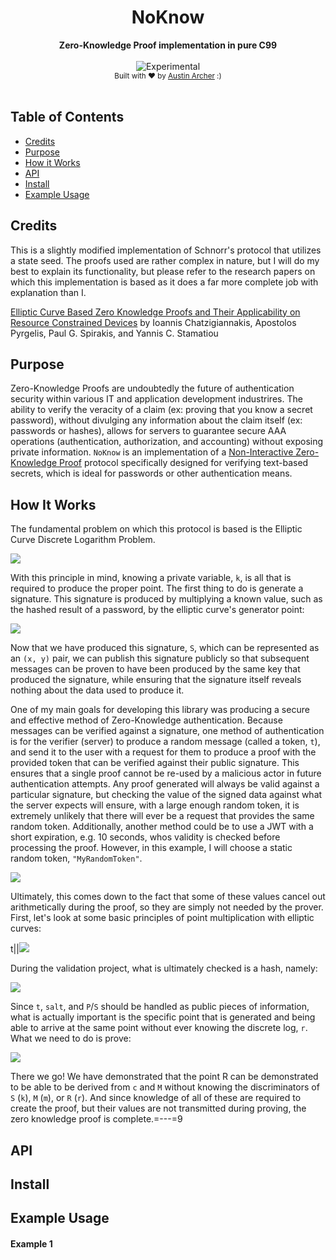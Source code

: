 <h1 align="center">NoKnow</h1>
<div align="center">
  <strong>Zero-Knowledge Proof implementation in pure C99</strong>
</div>
<br />
<div align="center">
  <img src="http://badges.github.io/stability-badges/dist/experimental.svg" alt="Experimental" />
</div>
<div align="center">
  <sub>
    Built with ❤︎ by <a href="https://www.linkedin.com/in/austinarcher/">Austin Archer</a> :)
  </sub>
</div>
<br />



## Table of Contents
- [Credits](#credits)
- [Purpose](#purpose)
- [How it Works](#how-it-works)
- [API](#api)
- [Install](#install)
- [Example Usage](#example-usage)


## Credits
This is a slightly modified implementation of Schnorr's protocol that utilizes a state seed. The proofs used are rather complex in nature, but I will do my best to explain its functionality, but please refer to the research papers on which this implementation is based as it does a far more complete job with explanation than I.

[Elliptic Curve Based Zero Knowledge Proofs and Their
Applicability on Resource Constrained Devices](https://arxiv.org/pdf/1107.1626.pdf) by Ioannis Chatzigiannakis, Apostolos Pyrgelis, Paul G. Spirakis, and Yannis C. Stamatiou


## Purpose
Zero-Knowledge Proofs are undoubtedly the future of authentication security within various IT and application development industrires. The ability to verify the veracity of a claim (ex: proving that you know a secret password), without divulging any information about the claim itself (ex: passwords or hashes), allows for servers to guarantee secure AAA operations (authentication, authorization, and accounting) without exposing private information. `NoKnow` is an implementation of a [Non-Interactive Zero-Knowledge Proof](https://en.wikipedia.org/wiki/Non-interactive_zero-knowledge_proof) protocol specifically designed for verifying text-based secrets, which is ideal for passwords or other authentication means.


## How It Works
The fundamental problem on which this protocol is based is the Elliptic Curve Discrete Logarithm Problem.

<!--
\\
\texttt{Very Easy: } \text{Given a point, } G \text{, and a scalar, } n \text{, find } P \text { such that } P = nG
\\
\texttt{Very Hard: } \text{Given a point, } P \text{, and a scalar, } n \text{, find } G \text { such that } P = nG
\\
\textbf{ZK Parameters:}
\\ \text{Elliptic Curve (ex: } y^2 = x^3 + ax + b \text{ although other forms are allowed):}
\\ \hspace*{25} a \hspace*{25} \text{a parameter for curve, } C
\\ \hspace*{25} b \hspace*{25} \text{b parameter for curve, } C
\\ \hspace*{25} n \hspace*{25} \text{large prime number that determines the elliptic curve field, } F_n
\\ \hspace*{25} G \hspace*{22} \text{A generator point of the elliptic curve } G \in C/F_n
\\ H(data) \hspace*{15} \text{Hash function converted to integer representation (ex: sha256 )}
\\salt \hspace{37} \text{A random salt used for the hash function, unique to each user}
-->

<img src="https://latex.codecogs.com/gif.latex?%5Cdpi%7B150%7D%20%5Cbg_white%20%5Csmall%20%5C%5C%20%5Ctexttt%7BVery%20Easy%3A%20%7D%20%5Ctext%7BGiven%20a%20point%2C%20%7D%20G%20%5Ctext%7B%2C%20and%20a%20scalar%2C%20%7D%20n%20%5Ctext%7B%2C%20find%20%7D%20P%20%5Ctext%20%7B%20such%20that%20%7D%20P%20%3D%20nG%20%5C%5C%20%5Ctexttt%7BVery%20Hard%3A%20%7D%20%5Ctext%7BGiven%20a%20point%2C%20%7D%20P%20%5Ctext%7B%2C%20and%20a%20scalar%2C%20%7D%20n%20%5Ctext%7B%2C%20find%20%7D%20G%20%5Ctext%20%7B%20such%20that%20%7D%20P%20%3D%20nG%20%5C%5C%20%5Ctextbf%7BZK%20Parameters%3A%7D%20%5C%5C%20%5Ctext%7BElliptic%20Curve%20%28ex%3A%20%7D%20y%5E2%20%3D%20x%5E3%20&plus;%20ax%20&plus;%20b%20%5Ctext%7B%20although%20other%20forms%20are%20allowed%29%3A%7D%20%5C%5C%20%5Chspace*%7B25%7D%20a%20%5Chspace*%7B25%7D%20%5Ctext%7Ba%20parameter%20for%20curve%2C%20%7D%20C%20%5C%5C%20%5Chspace*%7B25%7D%20b%20%5Chspace*%7B25%7D%20%5Ctext%7Bb%20parameter%20for%20curve%2C%20%7D%20C%20%5C%5C%20%5Chspace*%7B25%7D%20n%20%5Chspace*%7B25%7D%20%5Ctext%7Blarge%20prime%20number%20that%20determines%20the%20elliptic%20curve%20field%2C%20%7D%20F_n%20%5C%5C%20%5Chspace*%7B25%7D%20G%20%5Chspace*%7B22%7D%20%5Ctext%7BA%20generator%20point%20of%20the%20elliptic%20curve%20%7D%20G%20%5Cin%20C/F_n%20%5C%5C%20H%28data%29%20%5Chspace*%7B15%7D%20%5Ctext%7BHash%20function%20converted%20to%20integer%20representation%20%28ex%3A%20sha256%20%29%7D%20%5C%5Csalt%20%5Chspace%7B37%7D%20%5Ctext%7BA%20random%20salt%20used%20for%20the%20hash%20function%2C%20unique%20to%20each%20user%7D" />

With this principle in mind, knowing a private variable, `k`, is all that is required to produce the proper point. The first thing to do is generate a signature. This signature is produced by multiplying a known value, such as the hashed result of a password, by the elliptic curve's generator point:

<!--
\\ secret= "SuperSecretPassword"
\\ k = H(secret || salt) \mod n
\\ S = k * G
-->

<img src="https://latex.codecogs.com/gif.latex?%5Cdpi%7B150%7D%20%5Cbg_white%20%5Csmall%20%5C%5C%20secret%3D%20%22SuperSecretPassword%22%20%5C%5C%20k%20%3D%20H%28secret%20%7C%7C%20salt%29%20%5Cmod%20n%20%5C%5C%20S%20%3D%20k%20*%20G" />

Now that we have produced this signature, `S`, which can be represented as an `(x, y)` pair, we can publish this signature publicly so that subsequent messages can be proven to have been produced by the same key that produced the signature, while ensuring that the signature itself reveals nothing about the data used to produce it.

One of my main goals for developing this library was producing a secure and effective method of Zero-Knowledge authentication. Because messages can be verified against a signature, one method of authentication is for the verifier (server) to produce a random message (called a token, `t`), and send it to the user with a request for them to produce a proof with the provided token that can be verified against their public signature. This ensures that a single proof cannot be re-used by a malicious actor in future authentication attempts. Any proof generated will always be valid against a particular signature, but checking the value of the signed data against what the server expects will ensure, with a large enough random token, it is extremely unlikely that there will ever be a request that provides the same random token. Additionally, another method could be to use a JWT with a short expiration, e.g. 10 seconds, whos validity is checked before processing the proof. However, in this example, I will choose a static random token, `"MyRandomToken"`.

<!--
\\\texttt{Verifier:}
\\ t := random\_token()  \text{ // a randomized token value}
\\ \text{*send } t \text{ to prover*}
\\
\\ \texttt{Prover:}
\\ k := H(secret || salt) \mod n \text{ such that } k \in F_n
\\ r := \text{ random } r \text{ such that } r \in F_n
\\ P := k \cdotp G  \text { should be same as signature point, } S
\\ R := r \cdotp G
\\ c := H(P||R||t||salt)
\\ m := r - (c*k) \mod n \text{ such that } m \in F_n
\\ (c, m) \text{ is the proof!}
\\
\\ \texttt{Verifier:}
\\ M := m \cdotp G
\\ C := c \cdotp S
\\ \text{Proof is Valid if }H(S||M+C||t||salt) == c
-->

<img src="https://latex.codecogs.com/gif.latex?%5Cinline%20%5Cdpi%7B150%7D%20%5Cbg_white%20%5Csmall%20%5C%5C%5Ctexttt%7BVerifier%3A%7D%20%5C%5C%20t%20%3A%3D%20random%5C_token%28%29%20%5Ctext%7B%20//%20a%20randomized%20token%20value%7D%20%5C%5C%20%5Ctext%7B*send%20%7D%20t%20%5Ctext%7B%20to%20prover*%7D%20%5C%5C%20%5C%5C%20%5Ctexttt%7BProver%3A%7D%20%5C%5C%20k%20%3A%3D%20H%28secret%20%7C%7C%20salt%29%20%5Cmod%20n%20%5Ctext%7B%20such%20that%20%7D%20k%20%5Cin%20F_n%20%5C%5C%20r%20%3A%3D%20%5Ctext%7B%20random%20%7D%20r%20%5Ctext%7B%20such%20that%20%7D%20r%20%5Cin%20F_n%20%5C%5C%20P%20%3A%3D%20k%20%5Ccdotp%20G%20%5Ctext%20%7B%20should%20be%20same%20as%20signature%20point%2C%20%7D%20S%20%5C%5C%20R%20%3A%3D%20r%20%5Ccdotp%20G%20%5C%5C%20c%20%3A%3D%20H%28P%7C%7CR%7C%7Ct%7C%7Csalt%29%20%5C%5C%20m%20%3A%3D%20r%20-%20%28c*k%29%20%5Cmod%20n%20%5Ctext%7B%20such%20that%20%7D%20m%20%5Cin%20F_n%20%5C%5C%20%28c%2C%20m%29%20%5Ctext%7B%20is%20the%20proof%21%7D%20%5C%5C%20%5C%5C%20%5Ctexttt%7BVerifier%3A%7D%20%5C%5C%20M%20%3A%3D%20m%20%5Ccdotp%20G%20%5C%5C%20C%20%3A%3D%20c%20%5Ccdotp%20S%20%5C%5C%20%5Ctext%7BProof%20is%20Valid%20if%20%7DH%28S%7C%7CM&plus;C%7C%7Ct%7C%7Csalt%29%20%3D%3D%20c" />

Ultimately, this comes down to the fact that some of these values cancel out arithmetically during the proof, so they are simply not needed by the prover. First, let's look at some basic principles of point multiplication with elliptic curves:

<!--
\\a \cdot G + b \cdot G == (a+b) \cdot G
\\a \cdot G - b \cdot G == (a-b) \cdot G
-->

t||<img src="https://latex.codecogs.com/gif.latex?%5Cdpi%7B150%7D%20%5Cbg_white%20%5Csmall%20%5C%5Ca%20%5Ccdot%20G%20&plus;%20b%20%5Ccdot%20G%20%3D%3D%20%28a&plus;b%29%20%5Ccdot%20G%20%5C%5Ca%20%5Ccdot%20G%20-%20b%20%5Ccdot%20G%20%3D%3D%20%28a-b%29%20%5Ccdot%20G" />

During the validation project, what is ultimately checked is a hash, namely:

<!--
H(P||R||t||salt) == H(S||(m \cdotp G + c \cdotp S)||t||salt)
-->

<img src="https://latex.codecogs.com/gif.latex?%5Cinline%20%5Cdpi%7B150%7D%20%5Cbg_white%20%5Csmall%20H%28P%7C%7CR%7C%7Ct%7C%7Csalt%29%20%3D%3D%20H%28S%7C%7C%28m%20%5Ccdotp%20G%20&plus;%20c%20%5Ccdotp%20S%29%7C%7Ct%7C%7Csalt%29" />

Since `t`, `salt`, and `P`/`S` should be handled as public pieces of information, what is actually important is the specific point that is generated and being able to arrive at the same point without ever knowing the discrete log, `r`. What we need to do is prove:
<!--
\\\hspace*{1} \text{ P: } \hspace*{2} R == M + c \cdot S
\\\text{P1: } R == (m \cdotp G)+(c \cdotp S) \hspace*{113} \text{Substitute } M
\\\text{P2: } r \cdot G == (m \cdotp G)+(c \cdotp S) \hspace*{100} \text{Substitute } R
\\\text{P3: } r \cdot G == ((r - ck) \cdot G) + (c \cdot S) \hspace*{65} \text{ Substitute } m
\\\text{P4: } r \cdot G == ((r - ck) \cdot G) + (c \cdot (k \cdot G)) \hspace*{43} \text{ Substitute } S
\\\text{P5: } r \cdot G == ((r \cdot G) - ((ck) \cdot G)) + ((ck) \cdot G)) \hspace*{19} \text{Distributive property}
\\\text{P6: } r \cdot G == (r \cdot G) - (ck \cdot G) + (ck \cdot G) \hspace{45} \text{Associative property}
\\\hspace*{1} \text{ C:  } \hspace*{1} r \cdot G == r \cdot G
\\ \textbf{QED}
-->
<img src="https://latex.codecogs.com/gif.latex?%5Cinline%20%5Cdpi%7B150%7D%20%5Cbg_white%20%5Csmall%20%5C%5C%5Chspace*%7B1%7D%20%5Ctext%7B%20P%3A%20%7D%20%5Chspace*%7B2%7D%20R%20%3D%3D%20M%20&plus;%20c%20%5Ccdot%20S%20%5C%5C%5Ctext%7BP1%3A%20%7D%20R%20%3D%3D%20%28m%20%5Ccdotp%20G%29&plus;%28c%20%5Ccdotp%20S%29%20%5Chspace*%7B113%7D%20%5Ctext%7BSubstitute%20%7D%20M%20%5C%5C%5Ctext%7BP2%3A%20%7D%20r%20%5Ccdot%20G%20%3D%3D%20%28m%20%5Ccdotp%20G%29&plus;%28c%20%5Ccdotp%20S%29%20%5Chspace*%7B100%7D%20%5Ctext%7BSubstitute%20%7D%20R%20%5C%5C%5Ctext%7BP3%3A%20%7D%20r%20%5Ccdot%20G%20%3D%3D%20%28%28r%20-%20ck%29%20%5Ccdot%20G%29%20&plus;%20%28c%20%5Ccdot%20S%29%20%5Chspace*%7B65%7D%20%5Ctext%7B%20Substitute%20%7D%20m%20%5C%5C%5Ctext%7BP4%3A%20%7D%20r%20%5Ccdot%20G%20%3D%3D%20%28%28r%20-%20ck%29%20%5Ccdot%20G%29%20&plus;%20%28c%20%5Ccdot%20%28k%20%5Ccdot%20G%29%29%20%5Chspace*%7B43%7D%20%5Ctext%7B%20Substitute%20%7D%20S%20%5C%5C%5Ctext%7BP5%3A%20%7D%20r%20%5Ccdot%20G%20%3D%3D%20%28%28r%20%5Ccdot%20G%29%20-%20%28%28ck%29%20%5Ccdot%20G%29%29%20&plus;%20%28%28ck%29%20%5Ccdot%20G%29%29%20%5Chspace*%7B19%7D%20%5Ctext%7BDistributive%20property%7D%20%5C%5C%5Ctext%7BP6%3A%20%7D%20r%20%5Ccdot%20G%20%3D%3D%20%28r%20%5Ccdot%20G%29%20-%20%28ck%20%5Ccdot%20G%29%20&plus;%20%28ck%20%5Ccdot%20G%29%20%5Chspace%7B45%7D%20%5Ctext%7BAssociative%20property%7D%20%5C%5C%5Chspace*%7B1%7D%20%5Ctext%7B%20C%3A%20%7D%20%5Chspace*%7B1%7D%20r%20%5Ccdot%20G%20%3D%3D%20r%20%5Ccdot%20G%20%5C%5C%20%5Ctextbf%7BQED%7D" />

There we go! We have demonstrated that the point R can be demonstrated to be able to be derived from `c` and `M` without knowing the discriminators of `S` (`k`), `M` (`m`), or `R` (`r`). And since knowledge of all of these are required to create the proof, but their values are not transmitted during proving, the zero knowledge proof is complete.=---=9

## API

## Install

## Example Usage

#### Example 1
